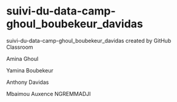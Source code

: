 # suivi-du-data-camp-ghoul_boubekeur_davidas
suivi-du-data-camp-ghoul_boubekeur_davidas created by GitHub Classroom

Amina Ghoul 

Yamina Boubekeur

Anthony Davidas

Mbaimou Auxence NGREMMADJI
